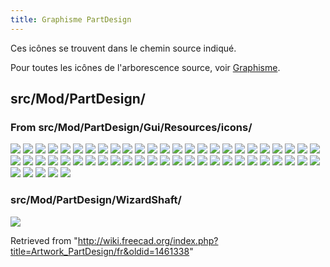 ```yaml
---
title: Graphisme PartDesign
---
```

Ces icônes se trouvent dans le chemin source indiqué.

Pour toutes les icônes de l'arborescence source, voir [Graphisme](/Artwork/fr "Artwork/fr").

## src/Mod/PartDesign/

### From src/Mod/PartDesign/Gui/Resources/icons/

![](/images/PartDesign_AdditiveBox.svg)
![](/images/PartDesign_AdditiveCone.svg)
![](/images/PartDesign_AdditiveCylinder.svg)
![](/images/PartDesign_AdditiveEllipsoid.svg)
![](/images/PartDesign_AdditiveHelix.svg)
![](/images/PartDesign_AdditiveLoft.svg)
![](/images/PartDesign_AdditivePipe.svg)
![](/images/PartDesign_AdditivePrism.svg)
![](/images/PartDesign_AdditiveSphere.svg)
![](/images/PartDesign_AdditiveTorus.svg)
![](/images/PartDesign_AdditiveWedge.svg)
![](/images/PartDesign_BaseFeature.svg)
![](/images/PartDesign_Body.svg)
![](/images/PartDesign_Boolean.svg)
![](/images/PartDesign_Chamfer.svg)
![](/images/PartDesign_Clone.svg)
![](/images/PartDesign_CoordinateSystem.svg)
![](/images/PartDesign_Draft.svg)
![](/images/PartDesign_Fillet.svg)
![](/images/PartDesign_Flip_Direction.svg)
![](/images/PartDesign_Groove.svg)
![](/images/PartDesign_Hole.svg)
![](/images/PartDesign_InternalExternalGear.svg)
![](/images/PartDesign_Line.svg)
![](/images/PartDesign_LinearPattern.svg)
![](/images/PartDesign_Migrate.svg)
![](/images/PartDesign_Mirrored.svg)
![](/images/PartDesign_MoveFeature.svg)
![](/images/PartDesign_MoveFeatureInTree.svg)
![](/images/PartDesign_MoveTip.svg)
![](/images/PartDesign_MultiTransform.svg)
![](/images/PartDesign_Overlay_Tip.svg)
![](/images/PartDesign_Pad.svg)
![](/images/PartDesign_Plane.svg)
![](/images/PartDesign_Pocket.svg)
![](/images/PartDesign_Point.svg)
![](/images/PartDesign_PolarPattern.svg)
![](/images/PartDesign_Revolution.svg)
![](/images/PartDesign_Scaled.svg)
![](/images/PartDesign_ShapeBinder.svg)
![](/images/PartDesign_Sprocket.svg)
![](/images/PartDesign_SubShapeBinder.svg)
![](/images/PartDesign_SubtractiveBox.svg)
![](/images/PartDesign_SubtractiveCone.svg)
![](/images/PartDesign_SubtractiveCylinder.svg)
![](/images/PartDesign_SubtractiveEllipsoid.svg)
![](/images/PartDesign_SubtractiveHelix.svg)
![](/images/PartDesign_SubtractiveLoft.svg)
![](/images/PartDesign_SubtractivePipe.svg)
![](/images/PartDesign_SubtractivePrism.svg)
![](/images/PartDesign_SubtractiveSphere.svg)
![](/images/PartDesign_SubtractiveTorus.svg)
![](/images/PartDesign_SubtractiveWedge.svg)
![](/images/PartDesign_Thickness.svg)
![](/images/PartDesignWorkbench.svg)

### src/Mod/PartDesign/WizardShaft/

![](/images/WizardShaft.svg)

Retrieved from "<http://wiki.freecad.org/index.php?title=Artwork_PartDesign/fr&oldid=1461338>"